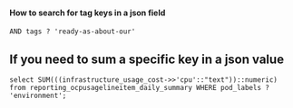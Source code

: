 #### How to search for tag keys in a json field

```
AND tags ? 'ready-as-about-our'
```

## If you need to sum a specific key in a json value

```
select SUM(((infrastructure_usage_cost->>'cpu'::"text"))::numeric) from reporting_ocpusagelineitem_daily_summary WHERE pod_labels ? 'environment';
```

